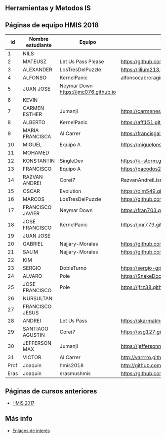 ﻿## Herramientas y Metodos IS

## Páginas de equipo HMIS 2018

id | Nombre estudiante  | Equipo | Página personal
-- | ----------------- | ----------------- | -----------------
1 | NILS               |   |   
2 | MATEUSZ            | Let Us Pass Please | https://github.com/mbereszczuk  
3 | ALEXANDER          | LosTresDelPuzzle  | https://lilium213.github.io  | https://github.com/Lilium213/StaticPageLosTresDelPuzzle-1
4 | ALFONSO            |   KernelPanic|   alfonsocabreragimenez.github.io
5 | JUAN JOSE          |   Neymar Down   https://jmc076.github.io
6 | KEVIN              |   |   
7 | CARMEN ESTHER      | Jumanji  | https://carmenesther.github.io/  	
8 | ALBERTO            | KernelPanic  |  https://aff151.github.io/ 
9 | MARIA FRANCISCA    | Al Carrer | https://francisgalvez.github.io/  
10 | MIGUEL             | Equipo A  |  https://miguelons11.github.io/
11 | MOHAMED            |   |  
12 | KONSTANTIN         |  SingleDev  |  https://k-storm.github.io
13 | FRANCISCO          | Equipo A  |  https://pacodos222.github.io/
14 | RAZVAN ANDREI      |Corei7|RazvanAndreiLismanu.github.io
15 | OSCAR              | Evolution | https://olm549.github.io 
16 | MARCOS             |  LosTresDelPuzzle |  https://github.com/marcoslupion
17 | FRANCISCO JAVIER   |  Neymar Down |  https://fran703.github.io/fmg703.github.io/
18 | JOSE FRANCISCO     |   KernelPanic|  https://jmr779.github.io/ 
19 | JUAN JOSE          |   |  
20 | GABRIEL            | Najjary-Morales  |  https://github.com/gmc456
21 | SALIM              | Najjary-Morales  |  https://github.com/lydzje
22 | KIM                |   |  
23 | SERGIO             | DobleTurno  | https://sergio-gps.github.io/ 
24 | ALVARO             |  Pole |  https://SnakeDoc12.github.io
25 | JOSE FRANCISCO     | Pole | https://jfrz38.github.io/  
26 | NURSULTAN          |   |  
27 | FRANCISCO JESUS    |   |  
28 | ANDREI             | Let Us Pass  |  https://skarmakhovich.github.io
29 | SANTIAGO AGUSTIN   | Corei7  | https://ssg127.github.io/  
30 | JEFFERSON MAX      | Jumanji  |   https://jeffersonmax90.github.io/jeffersontomala.github.io/
31 | VICTOR             | Al Carrer |  http://varrrro.github.io
Prof | Joaquin | hmis2018 | http://github.com/ualjjcanada
Eras | Joaquin | erasmushmis | https://github.com/ualjjcanada

## Páginas de cursos anteriores
* [HMIS 2017](index2017.md)

## Más info
* [Enlaces de interés](enlaces.md)
